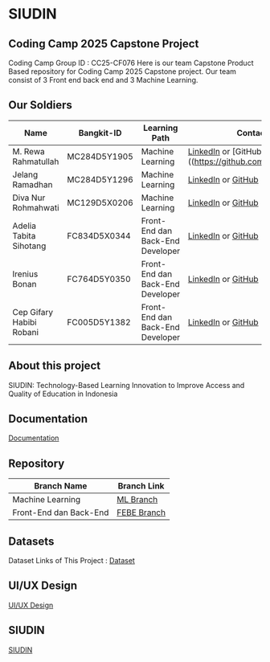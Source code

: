 # SIUDIN
## Coding Camp 2025 Capstone Project
Coding Camp Group ID : CC25-CF076
Here is our team Capstone Product Based repository for Coding Camp 2025 Capstone project. Our team consist of 3 Front end back end and 3 Machine Learning.
## Our Soldiers
| Name                       | Bangkit-ID     | Learning Path                    | Contact Link                 |
|----------------------------|----------------|----------------------------------|------------------------------|
| M. Rewa Rahmatullah        | MC284D5Y1905	  | Machine Learning                 | [LinkedIn](www.linkedin.com/in/rewarahmatullah) or [GitHub]((https://github.com/Rewarahmatullah) |
| Jelang Ramadhan            | MC284D5Y1296   | Machine Learning                 | [LinkedIn](https://www.linkedin.com/in/jelangramadhan/) or [GitHub](https://github.com/JelangR) |
| Diva Nur Rohmahwati        | MC129D5X0206   | Machine Learning                 | [LinkedIn](#) or [GitHub](#) |
| Adelia Tabita Sihotang     | FC834D5X0344   | Front-End dan Back-End Developer | [LinkedIn](www.linkedin.com/in/adelia-tabita-sihotang-653272267) or [GitHub](https://github.com/gazelle08) |
| Irenius Bonan              | FC764D5Y0350   | Front-End dan Back-End Developer | [LinkedIn](#) or [GitHub](#) |
| Cep Gifary Habibi Robani   | FC005D5Y1382   | Front-End dan Back-End Developer | [LinkedIn](#) or [GitHub](#) |

## About this project
SIUDIN: Technology-Based Learning Innovation to Improve Access and Quality of Education in Indonesia
## Documentation
[Documentation](https://drive.google.com/drive/folders/1XysaW9_cC8t_dLSYfedou0igh9zNiy7n?usp=drive_link)
## Repository
| Branch Name           | Branch Link                           |
|-----------------------|---------------------------------------|
| Machine Learning      | [ML Branch](https://github.com/TIMCAPSTONE-CC25-CF076/ML)   |
| Front-End dan Back-End| [FEBE Branch](https://github.com/TIMCAPSTONE-CC25-CF076/FEBE)   |

## Datasets
Dataset Links of This Project : 
[Dataset](https://docs.google.com/spreadsheets/d/1CapDuMNvtWG-Qnjn5O-e-Lun1x81o5knV9HNdCMUnjA/edit?usp=sharing)
## UI/UX Design
[UI/UX Design](https://www.figma.com/design/ZsPMOZMPEpQYAN5pxvahaF/SiUdin-Ui?node-id=0-1&t=A45NF6vFRICqgGdU-1)
## SIUDIN
[SIUDIN](#)
